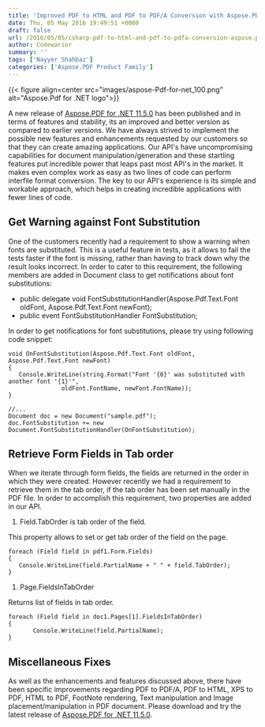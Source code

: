 ```yaml
---
title: 'Improved PDF to HTML and PDF to PDF/A Conversion with Aspose.PDF for .NET 11.5.0'
date: Thu, 05 May 2016 19:49:51 +0000
draft: false
url: /2016/05/05/csharp-pdf-to-html-and-pdf-to-pdfa-conversion-aspose.pdf-for-.net/
author: Codewarior
summary: ''
tags: ['Nayyer Shahbaz']
categories: ['Aspose.PDF Product Family']
---
```




{{< figure align=center src="images/aspose-Pdf-for-net_100.png" alt="Aspose.Pdf for .NET logo">}}


A new release of [Aspose.PDF for .NET 11.5.0][1] has been published and in terms of features and stability, its an improved and better version as compared to earlier versions. We have always strived to implement the possible new features and enhancements requested by our customers so that they can create amazing applications. Our API's have uncompromising capabilities for document manipulation/generation and these startling features put incredible power that leaps past most API's in the market. It makes even complex work as easy as two lines of code can perform interfile format conversion. The key to our API's experience is its simple and workable approach, which helps in creating incredible applications with fewer lines of code.

## Get Warning against Font Substitution

One of the customers recently had a requirement to show a warning when fonts are substituted. This is a useful feature in tests, as it allows to fail the tests faster if the font is missing, rather than having to track down why the result looks incorrect. In order to cater to this requirement, the following members are added in Document class to get notifications about font substitutions:

*   public delegate void FontSubstitutionHandler(Aspose.Pdf.Text.Font oldFont, Aspose.Pdf.Text.Font newFont);
*   public event FontSubstitutionHandler FontSubstitution;

In order to get notifications for font substitutions, please try using following code snippet:

```
void OnFontSubstitution(Aspose.Pdf.Text.Font oldFont, Aspose.Pdf.Text.Font newFont)
{
   Console.WriteLine(string.Format("Font '{0}' was substituted with another font '{1}'",
               oldFont.FontName, newFont.FontName));
}

//...
Document doc = new Document("sample.pdf");
doc.FontSubstitution += new Document.FontSubstitutionHandler(OnFontSubstitution);
```

## Retrieve Form Fields in Tab order

When we iterate through form fields, the fields are returned in the order in which they were created. However recently we had a requirement to retrieve them in the tab order, if the tab order has been set manually in the PDF file. In order to accomplish this requirement, two properties are added in our API.

1.  Field.TabOrder is tab order of the field.

This property allows to set or get tab order of the field on the page.

```
foreach (Field field in pdf1.Form.Fields)
{
   Console.WriteLine(field.PartialName + " " + field.TabOrder);
}
```

1.  Page.FieldsInTabOrder

Returns list of fields in tab order.

```
foreach (Field field in doc1.Pages[1].FieldsInTabOrder)
{
       Console.WriteLine(field.PartialName);
}
```

## Miscellaneous Fixes

As well as the enhancements and features discussed above, there have been specific improvements regarding PDF to PDF/A, PDF to HTML, XPS to PDF, HTML to PDF, FootNote rendering, Text manipulation and Image placement/manipulation in PDF document. Please download and try the latest release of [Aspose.PDF for .NET 11.5.0][2].




[1]: https://docs.aspose.com/display/pdfnet/Aspose.Pdf+for+.NET+11.5.0+Release+Notes
[2]: http://www.aspose.com/downloads/pdf-family/net/new-releases/aspose.pdf-for-.net-11.5.0/




